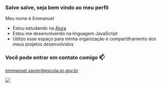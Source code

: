 ### Salve salve, seja bem vindo ao meu perfil 

Meu nome é Emmanuel

- Estou estudando na [Alura](https://www.alura.com.br)
- Estou me desenvolvendo na linguagem JavaScript
- Utilizo esse espaço para minha organização e compartilhamento dos meus projetos desenvolvidos 

### Você pode entrar em contato comigo 📫

emmanuel.xavier@escola.pr.gov.br

![](https://media.tenor.com/R2Vbnlq2m_oAAAAC/malphite-malphitebeloved.gif)


